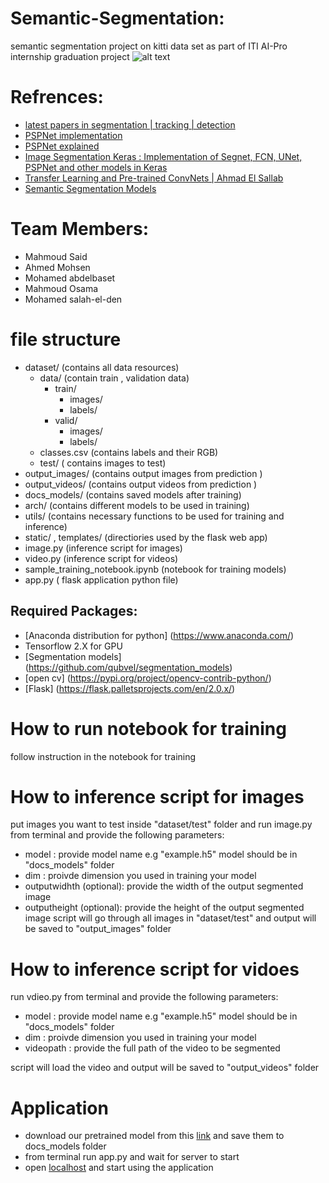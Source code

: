 # Semantic-Segmentation:

semantic segmentation project on kitti data set as part of ITI AI-Pro internship graduation project
![alt text](https://nanonets.com/blog/content/images/2020/08/1_wninXztJ90h3ZHtKXCNKFA.jpeg)

# Refrences:

- [latest papers in segmentation | tracking | detection](https://www.linkedin.com/company/argo-vision)
- [PSPNet implementation](https://medium.com/analytics-vidhya/semantic-segmentation-in-pspnet-with-implementation-in-keras-4843d05fc025)
- [PSPNet explained](https://developers.arcgis.com/python/guide/how-pspnet-works/)
- [Image Segmentation Keras : Implementation of Segnet, FCN, UNet, PSPNet and other models in Keras](https://github.com/divamgupta/image-segmentation-keras)
- [Transfer Learning and Pre-trained ConvNets | Ahmad El Sallab](https://www.youtube.com/watch?v=5Wb6C-d1W-s&list=PLX2D7RnWrLv5f13RK5XvjZ_BMDKBqWriD&index=7)
- [Semantic Segmentation Models](https://paperswithcode.com/methods/category/segmentation-models)

# Team Members:

- Mahmoud Said
- Ahmed Mohsen
- Mohamed abdelbaset
- Mahmoud Osama
- Mohamed salah-el-den

# file structure

- dataset/ (contains all data resources)
  - data/ (contain train , validation data)
    - train/
      - images/
      - labels/
    - valid/
      - images/
      - labels/
  - classes.csv (contains labels and their RGB)
  - test/ ( contains images to test)
- output_images/ (contains output images from prediction )
- output_videos/ (contains output videos from prediction )
- docs_models/ (contains saved models after training)
- arch/ (contains different models to be used in training)
- utils/ (contains necessary functions to be used for training and inference)
- static/ , templates/ (directiories used by the flask web app)
- image.py (inference script for images)
- video.py (inference script for videos)
- sample_training_notebook.ipynb (notebook for training models)
- app.py ( flask application python file)

## Required Packages:

- [Anaconda distribution for python] (https://www.anaconda.com/)
- Tensorflow 2.X for GPU
- [Segmentation models] (https://github.com/qubvel/segmentation_models)
- [open cv] (https://pypi.org/project/opencv-contrib-python/)
- [Flask] (https://flask.palletsprojects.com/en/2.0.x/)

# How to run notebook for training

follow instruction in the notebook for training

# How to inference script for images

put images you want to test inside "dataset/test" folder and run image.py from terminal and provide the following parameters:

- model : provide model name e.g "example.h5" model should be in "docs_models" folder
- dim : proivde dimension you used in training your model
- outputwidhth (optional): provide the width of the output segmented image
- outputheight (optional): provide the height of the output segmented image
  script will go through all images in "dataset/test" and output will be saved to "output_images" folder

# How to inference script for vidoes

run vdieo.py from terminal and provide the following parameters:

- model : provide model name e.g "example.h5" model should be in "docs_models" folder
- dim : proivde dimension you used in training your model
- videopath : provide the full path of the video to be segmented

script will load the video and output will be saved to "output_videos" folder

# Application
- download our pretrained model from this [link](https://drive.google.com/drive/folders/1Yopg6jfbR1A9Vm_4tfUdz3jFCcw77C7L?usp=sharing) and save them to docs_models folder
- from terminal run app.py and wait for server to start
- open [localhost](http://127.0.0.1:5000/) and start using the application
